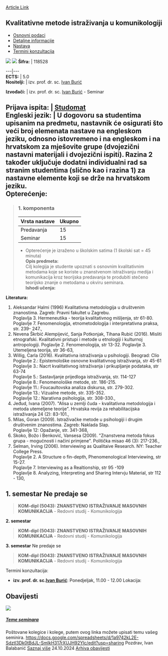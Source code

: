 [Article Link](https://www.fhs.hr/predmet/kmiuk_a)

## Kvalitativne metode istraživanja u komunikologiji
  * [Osnovni podaci](https://www.fhs.hr/predmet/kmiuk_a#v1id-904830_37922_1_0 "Osnovni podaci")
  * [Detaljne informacije](https://www.fhs.hr/predmet/kmiuk_a#v1id-904830_37922_1_1 "Detaljne informacije")
  * [Nastava](https://www.fhs.hr/predmet/kmiuk_a#v1id-904830_37922_1_2 "Nastava")
  * [Termini konzultacija](https://www.fhs.hr/predmet/kmiuk_a#v1id-904830_37922_1_3 "Termini konzultacija")


[![](https://www.fhs.hr/img/flags/gif/hr.gif)](https://www.fhs.hr/predmet/kmiuk_a) [![](https://www.fhs.hr/img/flags/gif/gb.gif)](https://www.fhs.hr/en/course/qrmics_a)
**Šifra:** |  118528  
  
---|---  
**ECTS:** |  5.0   
**Nositelji:** |  izv. prof. dr. sc. [Ivan Burić](https://www.fhs.hr/djelatnik/ivan.buric)   
  
**Izvođači:** |  izv. prof. dr. sc. [Ivan Burić](https://www.fhs.hr/djelatnik/ivan.buric) - Seminar  
  
**Prijava ispita:** |  [Studomat](http://www.isvu.hr/studomat)  
**Engleski jezik:** |  U dogovoru sa studentima upisanim na predmetu, nastavnik će osigurati što veći broj elemenata nastave na engleskom jeziku, odnosno istovremeno i na engleskom i na hrvatskom za mješovite grupe (dvojezični nastavni materijali i dvojezični ispiti). Razina 2 također uključuje dodatni individualni rad sa stranim studentima (slično kao i razina 1) za nastavne elemente koji se drže na hrvatskom jeziku.   
**Opterećenje:**  
---  
> ### 1. komponenta
> | Vrsta nastave | Ukupno  
> ---|---  
> Predavanja | 15  
> Seminar | 15  
> * Opterećenje je izraženo u školskim satima (1 školski sat = 45 minuta)   
**Opis predmeta:**  
> Cilj kolegija je studente upoznati s osnovnim kvalitativnim metodama koje se koriste u znanstvenom istraživanju medija i komunikacija kroz teorijska predavanja te produbiti stečeno teorijsko znanje o metodama u okviru seminara.  
**Ishodi učenja:**  

  
**Literatura:**  
  1. Aleksandar Halmi (1996) Kvalitativna metodologija u društvenim znanostima. Zagreb: Pravni fakultet u Zagrebu.  
Poglavlja 3. Hermeneutika - teorija kvalitativnog mišljenja, str 61-80. Poglavlje 7. Fenomenologija, etnometodologija i interpretativna praksa, str. 239- 247., 
  2. Nevena Škrbić Alempijević, Sanja Potkonjak, Tihana Rubić (2016). Misliti etnografski. Kvalitativni pristupi i metode u etnologiji i kulturnoj antropologiji. Poglavlje 2. Fenomenologija, str 13-32. Poglavlje 3. Utemeljena teorija, str 36-63, 
  3. Willig, Carla (2016). Kvalitativna istraživanja u psihologiji. Beograd: Clio  
Poglavlje 2.: Epistemološke osnovne kvalitativnog istraživanja, str 45-61  
Poglavlje 3.: Nacrt kvalitativnog istraživanja i prikupljanje podataka, str 63-74  
Poglavlje 5.: Sastavljanje prijedloga istraživanja, str. 114-127  
Poglavlje 8.: Fenomenološke metode, str. 186-215.  
Poglavlje 11.: Foucaultovska analiza diskursa, str. 279-302.  
Poglavlje 13.: Vizualne metode, str. 335-352.  
Poglavlje 12.: Narativna psihologija, str. 308-330., 
  4. Jeđud, Ivana (2007). "Alisa u zemlji čuda - kvalitativna metodologija i metoda utemeljene teorije". Hrvatska revija za rehabilitacijska istraživanja 24 (2): 83-101., 
  5. Milas, Goran (2009). Istraživačke metode u psihologiji i drugim društvenim znanostima. Zagreb: Naklada Slap.  
Poglavlje 12: Opažanje, str. 341-368, 
  6. Skoko, Božo i Benković, Vansesa (2009). "Znanstvena metoda fokus grupa - mogućnosti i načini primjene". Politička misao 46 (3): 217-236., 
  7. Selman, Irving (2006). Interviewing as Qualitaive Research. NY: Teacher College Press.  
Poglavlje 2. A Structure o fin-depth, Phenomenological Interviewing, str 15-27.  
Poglavlje 7. Interviewing as a Realtionship, str 95 -109  
Poglavlje 8. Analyzing, Interpreting and Sharing Intervju Material, str 112 - 130, 

  
**1. semestar** Ne predaje se  
---  
> **KOM-dipl (5043): ZNANSTVENO ISTRAŽIVANJE MASOVNIH KOMUNIKACIJA** - Redovni studij - Komunikologija  
>   
  
**2. semestar**  
> **KOM-dipl (5043): ZNANSTVENO ISTRAŽIVANJE MASOVNIH KOMUNIKACIJA** - Redovni studij - Komunikologija  
>   
  
**3. semestar** Ne predaje se  
> **KOM-dipl (5043): ZNANSTVENO ISTRAŽIVANJE MASOVNIH KOMUNIKACIJA** - Redovni studij - Komunikologija  
>   
Termini konzultacija: 
  * **izv. prof. dr. sc.[Ivan Burić](https://www.fhs.hr/djelatnik/ivan.buric)**: 
Ponedjeljak, 11.00 - 12.00
Lokacija: 


## Obavijesti
[ ![](https://www.fhs.hr/_pub/themes_static/hrstud2024/default/img/default_news.jpg) ](https://www.fhs.hr/predmet/kmiuk_a?@=21rn3#news_80850)
#####  [Teme seminara](https://www.fhs.hr/predmet/kmiuk_a?@=21rn3#news_80850)
Poštovane kolegice i kolege, putem ovog linka možete upisati temu vašeg seminira. https://docs.google.com/spreadsheets/d/1a9742kL2E-Sdztl3Dk0tBdJL-SmIkH317rXUJH92Ylc/edit?usp=sharing Pozdrav, Ivan Balabanić 
[Saznaj više](https://www.fhs.hr/predmet/kmiuk_a?@=21rn3#news_80850)
24.10.2024
[Arhiva obavijesti](https://www.fhs.hr/predmet/kmiuk_a?@=20p1d#news_80850 "Arhiva obavijesti")
